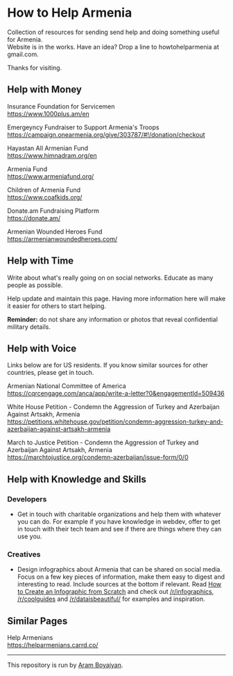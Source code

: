 # How to Help Armenia

Collection of resources for sending send help and doing something useful for Armenia.  
Website is in the works. Have an idea? Drop a line to howtohelparmenia at gmail.com.

Thanks for visiting.

## Help with Money

Insurance Foundation for Servicemen  
https://www.1000plus.am/en

Emergeyncy Fundraiser to Support Armenia's Troops  
https://campaign.onearmenia.org/give/303787/#!/donation/checkout

Hayastan All Armenian Fund  
https://www.himnadram.org/en

Armenia Fund  
https://www.armeniafund.org/

Children of Armenia Fund  
https://www.coafkids.org/

Donate.am Fundraising Platform  
https://donate.am/

Armenian Wounded Heroes Fund  
https://armenianwoundedheroes.com/

## Help with Time

Write about what's really going on on social networks. Educate as many people as possible.

Help update and maintain this page. Having more information here will make it easier for others to start helping.

**Reminder:** do not share any information or photos that reveal confidential military details.

## Help with Voice

Links below are for US residents. If you know similar sources for other countries, please get in touch.

Armenian National Committee of America  
https://cqrcengage.com/anca/app/write-a-letter?0&engagementId=509436

White House Petition - Condemn the Aggression of Turkey and Azerbaijan Against Artsakh, Armenia  
https://petitions.whitehouse.gov/petition/condemn-aggression-turkey-and-azerbaijan-against-artsakh-armenia

March to Justice Petition - Condemn the Aggression of Turkey and Azerbaijan Against Artsakh, Armenia  
https://marchtojustice.org/condemn-azerbaijan/issue-form/0/0

## Help with Knowledge and Skills

### Developers

- Get in touch with charitable organizations and help them with whatever you can do. For example if you have knowledge in webdev, offer to get in touch with their tech team and see if there are things where they can use you.

### Creatives

- Design infographics about Armenia that can be shared on social media. Focus on a few key pieces of information, make them easy to digest and interesting to read. Include sources at the bottom if relevant. Read [How to Create an Infographic from Scratch](https://www.reddit.com/r/Infographics/comments/5v4lxy/how_to_create_an_infographic_from_scratch_meta/) and check out [/r/infographics](https://www.reddit.com/r/infographics/), [/r/coolguides](https://www.reddit.com/r/coolguides/) and [/r/dataisbeautiful/](https://www.reddit.com/r/dataisbeautiful/) for examples and inspiration.

## Similar Pages

Help Armenians  
https://helparmenians.carrd.co/

***

This repository is run by [Aram Boyajyan](https://github.com/aramboyajyan).
